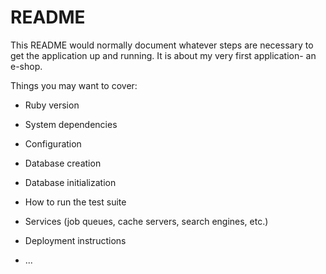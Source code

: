 # README

This README would normally document whatever steps are necessary to get the
application up and running. It is about my very first application- an e-shop.

Things you may want to cover:

* Ruby version

* System dependencies

* Configuration

* Database creation

* Database initialization

* How to run the test suite

* Services (job queues, cache servers, search engines, etc.)

* Deployment instructions

* ...
